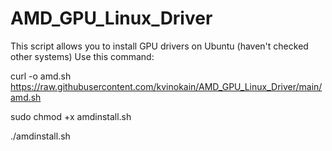# AMD_GPU_Linux_Driver
This script allows you to install GPU drivers on Ubuntu (haven't checked other systems)
Use this command:

curl -o amd.sh https://raw.githubusercontent.com/kvinokain/AMD_GPU_Linux_Driver/main/amd.sh 

sudo chmod +x amdinstall.sh

./amdinstall.sh
